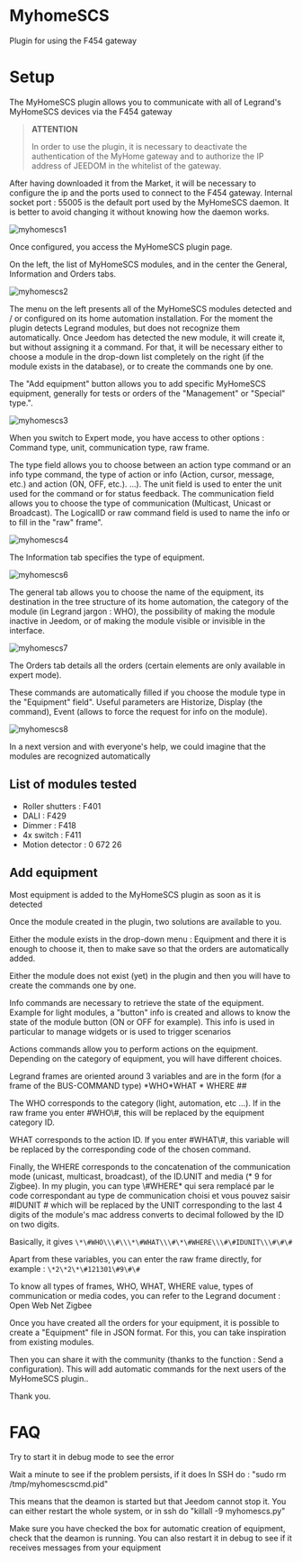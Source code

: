 # MyhomeSCS 

Plugin for using the F454 gateway

# Setup 

The MyHomeSCS plugin allows you to communicate with all of Legrand's MyHomeSCS devices via the F454 gateway

>**ATTENTION**
>
>In order to use the plugin, it is necessary to deactivate the authentication of the MyHome gateway and to authorize the IP address of JEEDOM in the whitelist of the gateway.

After having downloaded it from the Market, it will be necessary to configure the ip and the ports used to connect to the F454 gateway. Internal socket port : 55005 is the default port used by the MyHomeSCS daemon. It is better to avoid changing it without knowing how the daemon works.

![myhomescs1](./images/myhomescs1.png)

Once configured, you access the MyHomeSCS plugin page.

On the left, the list of MyHomeSCS modules, and in the center the General, Information and Orders tabs.

![myhomescs2](./images/myhomescs2.png)

The menu on the left presents all of the MyHomeSCS modules detected and / or configured on its home automation installation. For the moment the plugin detects Legrand modules, but does not recognize them automatically. Once Jeedom has detected the new module, it will create it, but without assigning it a command. For that, it will be necessary either to choose a module in the drop-down list completely on the right (if the module exists in the database), or to create the commands one by one.

The "Add equipment" button allows you to add specific MyHomeSCS equipment, generally for tests or orders of the "Management" or "Special" type.".

![myhomescs3](./images/myhomescs3.png)

When you switch to Expert mode, you have access to other options : Command type, unit, communication type, raw frame.

The type field allows you to choose between an action type command or an info type command, the type of action or info (Action, cursor, message, etc.) and action (ON, OFF, etc.). …). The unit field is used to enter the unit used for the command or for status feedback. The communication field allows you to choose the type of communication (Multicast, Unicast or Broadcast). The LogicalID or raw command field is used to name the info or to fill in the "raw" frame".

![myhomescs4](./images/myhomescs4.png)

The Information tab specifies the type of equipment.

![myhomescs6](./images/myhomescs6.png)

The general tab allows you to choose the name of the equipment, its destination in the tree structure of its home automation, the category of the module (in Legrand jargon : WHO), the possibility of making the module inactive in Jeedom, or of making the module visible or invisible in the interface.

![myhomescs7](./images/myhomescs7.png)

The Orders tab details all the orders (certain elements are only available in expert mode).

These commands are automatically filled if you choose the module type in the "Equipment" field". Useful parameters are Historize, Display (the command), Event (allows to force the request for info on the module).

![myhomescs8](./images/myhomescs8.png)

In a next version and with everyone's help, we could imagine that the modules are recognized automatically

## List of modules tested 

- Roller shutters : F401
- DALI : F429
- Dimmer : F418
- 4x switch : F411
- Motion detector : 0 672 26

## Add equipment 

Most equipment is added to the MyHomeSCS plugin as soon as it is detected

Once the module created in the plugin, two solutions are available to you.

Either the module exists in the drop-down menu : Equipment and there it is enough to choose it, then to make save so that the orders are automatically added.

Either the module does not exist (yet) in the plugin and then you will have to create the commands one by one.

Info commands are necessary to retrieve the state of the equipment. Example for light modules, a "button" info is created and allows to know the state of the module button (ON or OFF for example). This info is used in particular to manage widgets or is used to trigger scenarios

Actions commands allow you to perform actions on the equipment. Depending on the category of equipment, you will have different choices.

Legrand frames are oriented around 3 variables and are in the form (for a frame of the BUS-COMMAND type) \*WHO\*WHAT \* WHERE \#\#

The WHO corresponds to the category (light, automation, etc ...). If in the raw frame you enter \#WHO\\\#, this will be replaced by the equipment category ID.

WHAT corresponds to the action ID. If you enter \#WHAT\\\#, this variable will be replaced by the corresponding code of the chosen command.

Finally, the WHERE corresponds to the concatenation of the communication mode (unicast, multicast, broadcast), of the ID.UNIT and media (* 9 for Zigbee). In my plugin, you can type \\\#WHERE* qui sera remplacé par le code correspondant au type de communication choisi et vous pouvez saisir \#IDUNIT \# which will be replaced by the UNIT corresponding to the last 4 digits of the module's mac address converts to decimal followed by the ID on two digits.

Basically, it gives ``\*\#WHO\\\#\\\*\#WHAT\\\#\*\#WHERE\\\#\#IDUNIT\\\#\#\#``

Apart from these variables, you can enter the raw frame directly, for example : ``\*2\*2\*\#121301\#9\#\#``

To know all types of frames, WHO, WHAT, WHERE value, types of communication or media codes, you can refer to the Legrand document : Open Web Net Zigbee

Once you have created all the orders for your equipment, it is possible to create a "Equipment" file in JSON format. For this, you can take inspiration from existing modules.

Then you can share it with the community (thanks to the function : Send a configuration). This will add automatic commands for the next users of the MyHomeSCS plugin..

Thank you.

# FAQ 

Try to start it in debug mode to see the error

Wait a minute to see if the problem persists, if it does
In SSH do : "sudo rm /tmp/myhomescscmd.pid"

This means that the deamon is started but that Jeedom cannot
stop it. You can either restart the whole system, or in ssh
do "killall -9 myhomescs.py"

Make sure you have checked the box for automatic creation of
equipment, check that the deamon is running. You can
also restart it in debug to see if it receives messages from
your equipment
